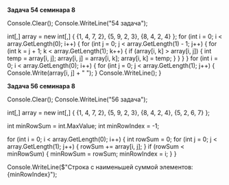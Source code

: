 **Задача 54 семинара 8**

Console.Clear();
Console.WriteLine("54 задача");

int[,] array = new int[,] 
{
    {1, 4, 7, 2},
    {5, 9, 2, 3},
    {8, 4, 2, 4}
};
for (int i = 0; i < array.GetLength(0); i++) 
{
    for (int j = 0; j < array.GetLength(1) - 1; j++) 
    {
        for (int k = j + 1; k < array.GetLength(1); k++) 
        {
            if (array[i, k] > array[i, j]) 
            {
                int temp = array[i, j];
                array[i, j] = array[i, k];
                array[i, k] = temp;
            }
        }
    }
}
for (int i = 0; i < array.GetLength(0); i++)
{
    for (int j = 0; j < array.GetLength(1); j++) 
    {
        Console.Write(array[i, j] + " ");
    }
        Console.WriteLine();
}

**Задача 56 семинара 8**

Console.Clear();
Console.WriteLine("56 задача");

int[,] array = new int[,] 
{
    {1, 4, 7, 2},
    {5, 9, 2, 3},
    {8, 4, 2, 4},
    {5, 2, 6, 7}
};

int minRowSum = int.MaxValue; 
int minRowIndex = -1; 

for (int i = 0; i < array.GetLength(0); i++) 
{
    int rowSum = 0;
    for (int j = 0; j < array.GetLength(1); j++) 
    {
        rowSum += array[i, j];
    }
    if (rowSum < minRowSum) 
    {
        minRowSum = rowSum;
        minRowIndex = i;
    }
}

Console.WriteLine($"Строка с наименьшей суммой элементов: {minRowIndex}");

